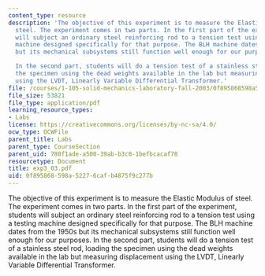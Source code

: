 ```yaml
---
content_type: resource
description: 'The objective of this experiment is to measure the Elastic Modulus of
  steel. The experiment comes in two parts. In the first part of the experiment, students
  will subject an ordinary steel reinforcing rod to a tension test using a testing
  machine designed specifically for that purpose. The BLH machine dates from the 1950s
  but its mechanical subsystems still function well enough for our purposes.

  In the second part, students will do a tension test of a stainless steel rod, loading
  the specimen using the dead weights available in the lab but measuring displacement
  using the LVDT, Linearly Variable Differential Transformer.'
file: /courses/1-105-solid-mechanics-laboratory-fall-2003/0f895868598a52276cafb4875f9c277b_exp3_03.pdf
file_size: 53821
file_type: application/pdf
learning_resource_types:
- Labs
license: https://creativecommons.org/licenses/by-nc-sa/4.0/
ocw_type: OCWFile
parent_title: Labs
parent_type: CourseSection
parent_uid: 780f1ade-a500-39ab-b3c0-1befbcacaf78
resourcetype: Document
title: exp3_03.pdf
uid: 0f895868-598a-5227-6caf-b4875f9c277b
---
```

The objective of this experiment is to measure the Elastic Modulus of steel. The experiment comes in two parts. In the first part of the experiment, students will subject an ordinary steel reinforcing rod to a tension test using a testing machine designed specifically for that purpose. The BLH machine dates from the 1950s but its mechanical subsystems still function well enough for our purposes.
In the second part, students will do a tension test of a stainless steel rod, loading the specimen using the dead weights available in the lab but measuring displacement using the LVDT, Linearly Variable Differential Transformer.